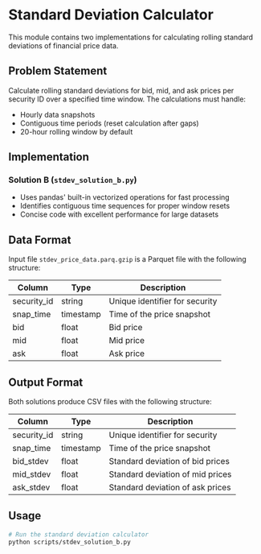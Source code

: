 # Standard Deviation Calculator

This module contains two implementations for calculating rolling standard deviations of financial price data.

## Problem Statement

Calculate rolling standard deviations for bid, mid, and ask prices per security ID over a specified time window. The calculations must handle:
- Hourly data snapshots
- Contiguous time periods (reset calculation after gaps)
- 20-hour rolling window by default

## Implementation

### Solution B (`stdev_solution_b.py`)
- Uses pandas' built-in vectorized operations for fast processing
- Identifies contiguous time sequences for proper window resets
- Concise code with excellent performance for large datasets

## Data Format

Input file `stdev_price_data.parq.gzip` is a Parquet file with the following structure:

| Column       | Type      | Description                    |
|------------- |-----------|--------------------------------|
| security_id  | string    | Unique identifier for security |
| snap_time    | timestamp | Time of the price snapshot     |
| bid          | float     | Bid price                     |
| mid          | float     | Mid price                     |
| ask          | float     | Ask price                     |

## Output Format

Both solutions produce CSV files with the following structure:

| Column       | Type      | Description                        |
|-------------|-----------|------------------------------------|
| security_id  | string    | Unique identifier for security     |
| snap_time    | timestamp | Time of the price snapshot         |
| bid_stdev    | float     | Standard deviation of bid prices   |
| mid_stdev    | float     | Standard deviation of mid prices   |
| ask_stdev    | float     | Standard deviation of ask prices   |

## Usage

```bash
# Run the standard deviation calculator
python scripts/stdev_solution_b.py
```
